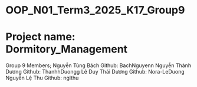 # OOP_N01_Term3_2025_K17_Group9
# Project name: Dormitory_Management
Group 9
Members;
Nguyễn Tùng Bách
Github: BachNguyenn
Nguyễn Thành Dương
Github: ThanhhDuongg
Lê Duy Thái Dương
Github: Nora-LeDuong
Nguyễn Lệ Thu
Github: nglthu
